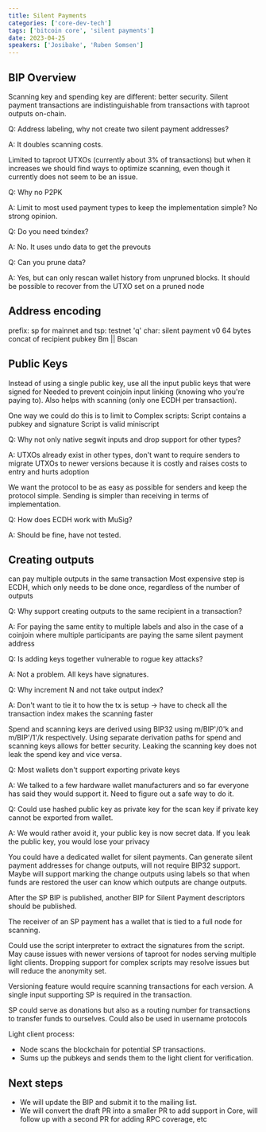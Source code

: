```yaml
---
title: Silent Payments
categories: ['core-dev-tech']
tags: ['bitcoin core', 'silent payments']
date: 2023-04-25
speakers: ['Josibake', 'Ruben Somsen']
---
```


## BIP Overview

Scanning key and spending key are different: better security.
Silent payment transactions are indistinguishable from transactions with taproot outputs on-chain.

Q: Address labeling, why not create two silent payment addresses?

A: It doubles scanning costs.

Limited to taproot UTXOs (currently about 3% of transactions) but when it increases we should find ways to optimize scanning, even though it currently does not seem to be an issue.

Q: Why no P2PK

A: Limit to most used payment types to keep the implementation simple? No strong opinion.

Q: Do you need txindex?

A: No. It uses undo data to get the prevouts

Q: Can you prune data?

A: Yes, but can only rescan wallet history from unpruned blocks. It should be possible to recover from the UTXO set on a pruned node

## Address encoding

prefix: sp for mainnet and tsp: testnet
'q' char: silent payment v0
64 bytes concat of recipient pubkey Bm || Bscan

## Public Keys

Instead of using a single public key, use all the input public keys that were signed for
Needed to prevent coinjoin input linking (knowing who you're paying to). Also helps with scanning (only one ECDH per transaction).

One way we could do this is to limit to Complex scripts:
    Script contains a pubkey and signature
    Script is valid miniscript

Q: Why not only native segwit inputs and drop support for other types?

A: UTXOs already exist in other types, don't want to require senders to migrate UTXOs to newer versions because it is costly and raises costs to entry and hurts adoption

We want the protocol to be as easy as possible for senders and keep the protocol simple. Sending is simpler than receiving in terms of implementation.

Q: How does ECDH work with MuSig?

A: Should be fine, have not tested.

## Creating outputs

can pay multiple outputs in the same transaction
Most expensive step is ECDH, which only needs to be done once, regardless of the number of outputs

Q: Why support creating outputs to the same recipient in a transaction?

A: For paying the same entity to multiple labels and also in the case of a coinjoin where multiple participants are paying the same silent payment address

Q: Is adding keys together vulnerable to rogue key attacks?

A: Not a problem. All keys have signatures.

Q: Why increment N and not take output index?

A: Don't want to tie it to how the tx is setup -> have to check all the transaction index makes the scanning faster

Spend and scanning keys are derived using BIP32 using m/BIP'/0'k and m/BIP'/1'/k respectively.
Using separate derivation paths for spend and scanning keys allows for better security.
Leaking the scanning key does not leak the spend key and vice versa.

Q: Most wallets don't support exporting private keys

A: We talked to a few hardware wallet manufacturers and so far everyone has said  they would support it. Need to figure out a safe way to do it.

Q: Could use hashed public key as private key for the scan key if private key cannot be exported from wallet.

A: We would rather avoid it, your public key is now secret data. If you leak the public key, you would lose your privacy

You could have a dedicated wallet for silent payments.
Can generate silent payment addresses for change outputs, will not require BIP32 support.
Maybe will support marking the change outputs using labels so that when funds are restored the user can know which outputs are change outputs.

After the SP BIP is published, another BIP for Silent Payment descriptors should be published.

The receiver of an SP payment has a wallet that is tied to a full node for scanning.

Could use the script interpreter to extract the signatures from the script.
May cause issues with newer versions of taproot for nodes serving multiple light clients.
Dropping support for complex scripts may resolve issues but will reduce the anonymity set.

Versioning feature would require scanning transactions for each version.
A single input supporting SP is required in the transaction.

SP could serve as donations but also as a routing number for transactions to transfer funds to ourselves. Could also be used in username protocols

Light client process:

- Node scans the blockchain for potential SP transactions.
- Sums up the pubkeys and sends them to the light client for verification.

## Next steps

- We will update the BIP and submit it to the mailing list.
- We will convert the draft PR into a smaller PR to add support in Core, will follow up with a second PR for adding RPC coverage, etc
